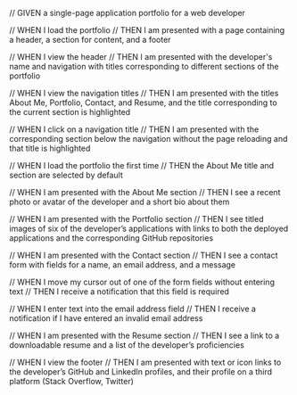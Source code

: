 // GIVEN a single-page application portfolio for a web developer

// WHEN I load the portfolio
// THEN I am presented with a page containing a header, a section for content, and a footer

// WHEN I view the header
// THEN I am presented with the developer's name and navigation with titles corresponding to different sections of the portfolio

// WHEN I view the navigation titles
// THEN I am presented with the titles About Me, Portfolio, Contact, and Resume, and the title corresponding to the current section is highlighted

// WHEN I click on a navigation title
// THEN I am presented with the corresponding section below the navigation without the page reloading and that title is highlighted

// WHEN I load the portfolio the first time
// THEN the About Me title and section are selected by default

// WHEN I am presented with the About Me section
// THEN I see a recent photo or avatar of the developer and a short bio about them

// WHEN I am presented with the Portfolio section
// THEN I see titled images of six of the developer’s applications with links to both the deployed applications and the corresponding GitHub repositories

// WHEN I am presented with the Contact section
// THEN I see a contact form with fields for a name, an email address, and a message

// WHEN I move my cursor out of one of the form fields without entering text
// THEN I receive a notification that this field is required

// WHEN I enter text into the email address field
// THEN I receive a notification if I have entered an invalid email address

// WHEN I am presented with the Resume section
// THEN I see a link to a downloadable resume and a list of the developer’s proficiencies

// WHEN I view the footer
// THEN I am presented with text or icon links to the developer’s GitHub and LinkedIn profiles, and their profile on a third platform (Stack Overflow, Twitter)